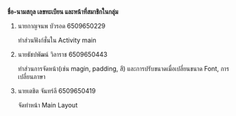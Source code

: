 **ชื่อ-นามสกุล เลขทะเบียน และหน้าที่สมาชิกในกลุ่ม**
1. นายกาญจนพ บัวรอด 6509650229

   ทำส่วนฟังก์ชั่นใน Activity main
2. นายธัชปพัฒน์ วิลาราช 6509650443

   ทำส่วนการจัดหน้า(เช่น magin, padding, สี) และการปรับขนาดเมื่อเปลี่ยนขนาด Font, การเปลี่ยนภาษา
3. นายเตชิต จันทร์ลี 6509650419

   จัดทำหน้า Main Layout
